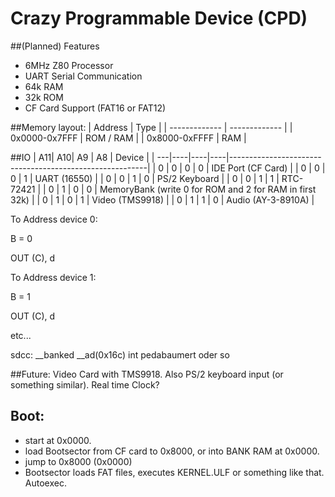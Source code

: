 # Crazy Programmable Device (CPD)

##(Planned) Features
* 6MHz Z80 Processor
* UART Serial Communication
* 64k RAM
* 32k ROM
* CF Card Support (FAT16 or FAT12)

##Memory layout:
| Address       | Type |
| ------------- | ------------- |
| 0x0000-0x7FFF | ROM / RAM  |
| 0x8000-0xFFFF | RAM  |

##IO
| A11| A10| A9 | A8 | Device                                                  |
| ---|----|----|----|---------------------------------------------------------|
| 0  | 0  | 0  | 0  | IDE Port (CF Card)                                      |
| 0  | 0  | 0  | 1  | UART (16550)                                            |
| 0  | 0  | 1  | 0  | PS/2 Keyboard                                           |
| 0  | 0  | 1  | 1  | RTC-72421                                               |
| 0  | 1  | 0  | 0  | MemoryBank (write 0 for ROM and 2 for RAM in first 32k) |
| 0  | 1  | 0  | 1  | Video (TMS9918)                                         |
| 0  | 1  | 1  | 0  | Audio (AY-3-8910A)                                      |


To Address device 0:

B = 0

OUT (C), d


To Address device 1:

B = 1

OUT (C), d

etc...

sdcc:
__banked __ad(0x16c) int pedabaumert oder so

##Future:
Video Card with TMS9918. Also PS/2 keyboard input (or something similar). Real time Clock?

## Boot:
* start at 0x0000.
* load Bootsector from CF card to 0x8000, or into BANK RAM at 0x0000.
* jump to 0x8000 (0x0000)
* Bootsector loads FAT files, executes KERNEL.ULF or something like that. Autoexec.
